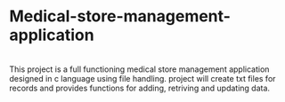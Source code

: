 # Medical-store-management-application
<br>
This project is a full functioning medical store management application designed in c language using file handling.
project will create txt files for records and provides functions for adding, retriving and updating data.
